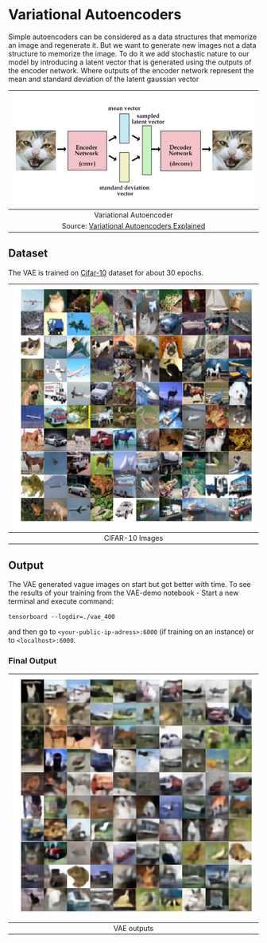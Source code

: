 # Variational Autoencoders
Simple autoencoders can be considered as a data structures that memorize an image and regenerate it. 
But we want to generate new images not a data structure to memorize the image. 
To do it we add stochastic nature to our model by introducing a latent vector that is 
generated using the outputs of the encoder network. Where outputs of the encoder network represent the mean and standard 
deviation of the latent gaussian vector

| ![vae](./images/vae.jpg) |
|:------------------------:|
| Variational Autoencoder |
| Source: [Variational Autoencoders Explained](http://kvfrans.com/variational-autoencoders-explained/) |

## Dataset
The VAE is trained on [Cifar-10](https://www.cs.toronto.edu/~kriz/cifar.html) dataset 
for about 30 epochs.

| ![cifar-10](./images/true_imgs.png)|
|:----------------------------------:|
| CIFAR-10 Images |

## Output
The VAE generated vague images on start but got better with time. To see the results of your 
training from the VAE-demo notebook - Start a new terminal and execute command:
```
tensorboard --logdir=./vae_400
```

and then go to ``<your-public-ip-adress>:6000`` (if training on an instance) or to ``<localhost>:6000``.


### Final Output
| ![VAE output](./images/generated_imgs.png) |
|:------------------------------------------:|
| VAE outputs |